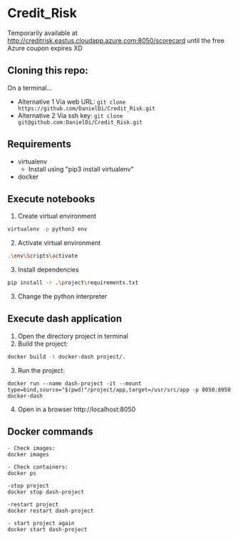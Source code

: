 # Credit_Risk

Temporarily available at http://creditrisk.eastus.cloudapp.azure.com:8050/scorecard until the free Azure coupon expires XD

## Cloning this repo:
On a terminal...
- Alternative 1
Via web URL:
```git clone https://github.com/DanielDi/Credit_Risk.git```
- Alternative 2
Via ssh key:
```git clone git@github.com:DanielDi/Credit_Risk.git```

## Requirements
- virtualenv
    - Install using "pip3 install virtualenv"
- docker

## Execute notebooks
1. Create virtual environment
```bash
virtualenv -p python3 env
```
2. Activate virtual environment
```bash
.\env\Scripts\activate
```
3. Install dependencies
```bash
pip install -r .\project\requirements.txt
```
3. Change the python interpreter

## Execute dash application
1. Open the directory project in terminal 
2. Build the project:
```bash
docker build -t docker-dash project/.
```
3. Run the project:
```
docker run --name dash-project -it --mount type=bind,source="$(pwd)"/project/app,target=/usr/src/app -p 8050:8050 docker-dash
```
4. Open in a browser http://localhost:8050

## Docker commands
```
- Check images:
docker images

- Check containers:
docker ps

-stop project
docker stop dash-project

-restart project
docker restart dash-project

- start project again
docker start dash-project

```
